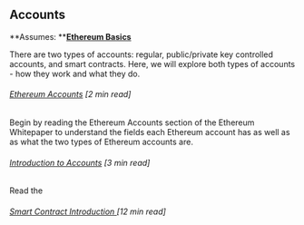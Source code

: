 ## Accounts

**Assumes: **[**Ethereum Basics**](/ethereum-basics.md)

There are two types of accounts: regular, public/private key controlled accounts, and smart contracts. Here, we will explore both types of accounts - how they work and what they do.

###### [Ethereum Accounts](https://github.com/ethereum/wiki/wiki/White-Paper#ethereum-accounts) \[2 min read\]

Begin by reading the Ethereum Accounts section of the Ethereum Whitepaper to understand the fields each Ethereum account has as well as as what the two types of Ethereum accounts are.

###### [Introduction to Accounts](http://hudsonjameson.com/2017-06-27-accounts-transactions-gas-ethereum/#what-are-accounts) \[3 min read\]

Read the 

###### [Smart Contract Introduction ](https://blockgeeks.com/guides/smart-contracts/)\[12 min read\]




